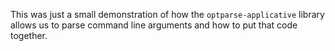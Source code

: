 This was just a small demonstration of how the `optparse-applicative` library allows us to parse command line arguments and how to put that code together.